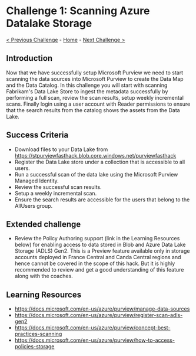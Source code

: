 # Challenge 1: Scanning Azure Datalake Storage

[< Previous Challenge](./Challenge0.md) - [Home](../README.md) - [Next Challenge >](./Challenge2.md)


## Introduction

Now that we have successfully setup Microsoft Purview we need to start scanning the data sources into Microsoft Purview to create the Data Map and the Data Catalog. In this challenge you will start with scanning Fabrikam's Data Lake Store to ingest the metadata successfully by performing a full scan, review the scan results, setup weekly incremental scans. Finally login using a user account with Reader permissions to ensure that the search results from the catalog shows the assets from the Data Lake.

## Success Criteria
- Download files to your Data Lake from https://stpurviewfasthack.blob.core.windows.net/purviewfasthack
- Register the Data Lake store under a collection that is accessible to all users.
- Run a successful scan of the data lake using the Microsoft Purview Managed Identity.
- Review the successful scan results.
- Setup a weekly incremental scan.
- Ensure the search results are accessible for the users that belong to the AllUsers group.

## Extended challenge
- Review the Policy Authoring support (link in the Learning Resources below) for enabling access to data stored in Blob and Azure Data Lake Storage (ADLS) Gen2. This is a Preview feature available only in storage accounts deployed in France Central and Canda Central regions and hence cannot be covered in the scope of this hack. But it is highly recommended to review and get a good understanding of this feature along with the coaches.

## Learning Resources
- https://docs.microsoft.com/en-us/azure/purview/manage-data-sources
- https://docs.microsoft.com/en-us/azure/purview/register-scan-adls-gen2
- https://docs.microsoft.com/en-us/azure/purview/concept-best-practices-scanning
- https://docs.microsoft.com/en-us/azure/purview/how-to-access-policies-storage
